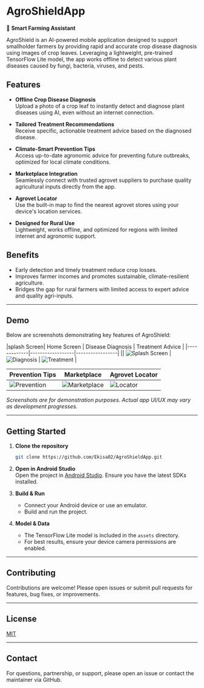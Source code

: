 # AgroShieldApp

🌱 **Smart Farming Assistant**

AgroShield is an AI-powered mobile application designed to support smallholder farmers by providing rapid and accurate crop disease diagnosis using images of crop leaves. Leveraging a lightweight, pre-trained TensorFlow Lite model, the app works offline to detect various plant diseases caused by fungi, bacteria, viruses, and pests.

## Features

- **Offline Crop Disease Diagnosis**  
  Upload a photo of a crop leaf to instantly detect and diagnose plant diseases using AI, even without an internet connection.

- **Tailored Treatment Recommendations**  
  Receive specific, actionable treatment advice based on the diagnosed disease.

- **Climate-Smart Prevention Tips**  
  Access up-to-date agronomic advice for preventing future outbreaks, optimized for local climate conditions.

- **Marketplace Integration**  
  Seamlessly connect with trusted agrovet suppliers to purchase quality agricultural inputs directly from the app.

- **Agrovet Locator**  
  Use the built-in map to find the nearest agrovet stores using your device's location services.

- **Designed for Rural Use**  
  Lightweight, works offline, and optimized for regions with limited internet and agronomic support.

## Benefits

- Early detection and timely treatment reduce crop losses.
- Improves farmer incomes and promotes sustainable, climate-resilient agriculture.
- Bridges the gap for rural farmers with limited access to expert advice and quality agri-inputs.

---

## Demo

Below are screenshots demonstrating key features of AgroShield:

|splash Screen| Home Screen | Disease Diagnosis | Treatment Advice |
|-------------|------------------|-----------------|
|| ![Splash Screen](demo/splashscreen.jpeg) | ![Diagnosis](demo/onboardscrean.jpeg) | ![Treatment](demo/marketplace.jpeg) |

| Prevention Tips | Marketplace | Agrovet Locator |
|-----------------|------------|-----------------|
| ![Prevention](demo_screenshots/prevention.png) | ![Marketplace](demo_screenshots/marketplace.png) | ![Locator](demo_screenshots/locator.png) |

*Screenshots are for demonstration purposes. Actual app UI/UX may vary as development progresses.*

---

## Getting Started

1. **Clone the repository**  
   ```bash
   git clone https://github.com/Ekisa02/AgroShieldApp.git
   ```

2. **Open in Android Studio**  
   Open the project in [Android Studio](https://developer.android.com/studio). Ensure you have the latest SDKs installed.

3. **Build & Run**  
   - Connect your Android device or use an emulator.
   - Build and run the project.

4. **Model & Data**  
   - The TensorFlow Lite model is included in the `assets` directory.
   - For best results, ensure your device camera permissions are enabled.

---

## Contributing

Contributions are welcome! Please open issues or submit pull requests for features, bug fixes, or improvements.

---

## License

[MIT](LICENSE)

---

## Contact

For questions, partnership, or support, please open an issue or contact the maintainer via GitHub.
